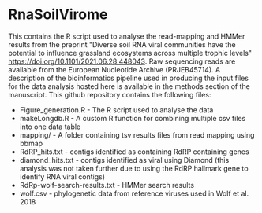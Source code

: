# RnaSoilVirome
This contains the R script used to analyse the read-mapping and HMMer results from the preprint "Diverse soil RNA viral communities have the potential to influence grassland ecosystems across multiple trophic levels" https://doi.org/10.1101/2021.06.28.448043. Raw sequencing reads are available from the European Nucleotide Archive (PRJEB45714). A description of the bioinformatics pipeline used in producing the input files for the data analysis hosted here is available in the methods section of the manuscript. This github repository contains the following files:

* Figure_generation.R - The R script used to analyse the data
* makeLongdb.R - A custom R function for combining multiple csv files into one data table
* mapping/ - A folder containing tsv results files from read mapping using bbmap
* RdRP_hits.txt - contigs identified as containing RdRP containing genes
* diamond_hits.txt - contigs identified as viral using Diamond (this analysis was not taken further due to using the RdRP hallmark gene to identify RNA viral contigs)
* RdRp-wolf-search-results.txt - HMMer search results
* wolf.csv - phylogenetic data from reference viruses used in Wolf et al. 2018
